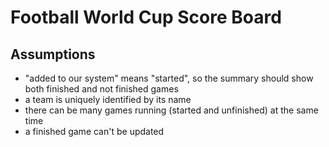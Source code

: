 # Football World Cup Score Board

## Assumptions
- "added to our system" means "started", so the summary should show both finished and not finished games
- a team is uniquely identified by its name
- there can be many games running (started and unfinished) at the same time
- a finished game can't be updated